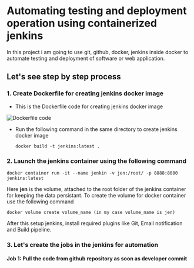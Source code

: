 # Automating testing and deployment operation using containerized jenkins
In this project i am going to use git, github, docker, jenkins inside docker to automate testing and deployment of software or web application.

## Let's see step by step process
### 1. Create Dockerfile for creating jenkins docker image
* This is the Dockerfile code for creating jenkins docker image

![Dockerfile code]()

* Run the following command in the same directory to create jenkins docker image

      docker build -t jenkins:latest .
      
### 2. Launch the jenkins container using the following command

    docker container run -it --name jenkin -v jen:/root/ -p 8888:8080 jenkins:latest
    
   Here **jen** is the volume, attached to the root folder of the jenkins container for keeping  the data persistant. To create the volume for docker container use the following command 
  
    docker volume create volume_name (in my case volume_name is jen)
    
   After this setup jenkins, install required plugins like Git, Email notification and Build pipeline.
   
### 3. Let's create the jobs in the jenkins for automation
#### Job 1: Pull the code from github repository as soon as developer commit 
   
